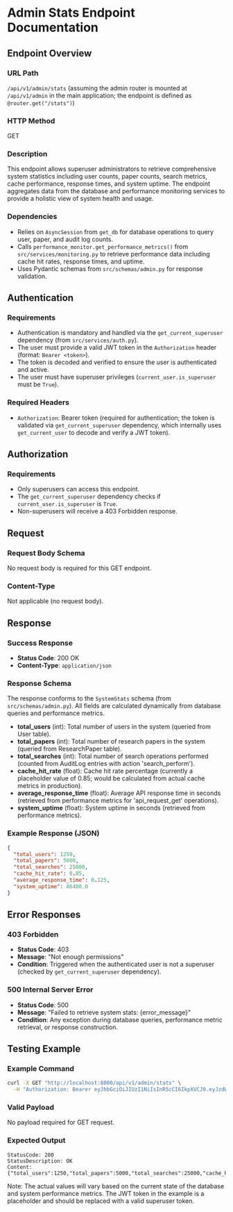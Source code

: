 # Admin Stats Endpoint Documentation

## Endpoint Overview

### URL Path
`/api/v1/admin/stats` (assuming the admin router is mounted at `/api/v1/admin` in the main application; the endpoint is defined as `@router.get("/stats")`)

### HTTP Method
GET

### Description
This endpoint allows superuser administrators to retrieve comprehensive system statistics including user counts, paper counts, search metrics, cache performance, response times, and system uptime. The endpoint aggregates data from the database and performance monitoring services to provide a holistic view of system health and usage.

### Dependencies
- Relies on `AsyncSession` from `get_db` for database operations to query user, paper, and audit log counts.
- Calls `performance_monitor.get_performance_metrics()` from `src/services/monitoring.py` to retrieve performance data including cache hit rates, response times, and uptime.
- Uses Pydantic schemas from `src/schemas/admin.py` for response validation.

## Authentication

### Requirements
- Authentication is mandatory and handled via the `get_current_superuser` dependency (from `src/services/auth.py`).
- The user must provide a valid JWT token in the `Authorization` header (format: `Bearer <token>`).
- The token is decoded and verified to ensure the user is authenticated and active.
- The user must have superuser privileges (`current_user.is_superuser` must be `True`).

### Required Headers
- `Authorization`: Bearer token (required for authentication; the token is validated via `get_current_superuser` dependency, which internally uses `get_current_user` to decode and verify a JWT token).

## Authorization

### Requirements
- Only superusers can access this endpoint.
- The `get_current_superuser` dependency checks if `current_user.is_superuser` is `True`.
- Non-superusers will receive a 403 Forbidden response.

## Request

### Request Body Schema
No request body is required for this GET endpoint.

### Content-Type
Not applicable (no request body).

## Response

### Success Response
- **Status Code**: 200 OK
- **Content-Type**: `application/json`

### Response Schema
The response conforms to the `SystemStats` schema (from `src/schemas/admin.py`). All fields are calculated dynamically from database queries and performance metrics.

- **total_users** (int): Total number of users in the system (queried from User table).
- **total_papers** (int): Total number of research papers in the system (queried from ResearchPaper table).
- **total_searches** (int): Total number of search operations performed (counted from AuditLog entries with action 'search_perform').
- **cache_hit_rate** (float): Cache hit rate percentage (currently a placeholder value of 0.85; would be calculated from actual cache metrics in production).
- **average_response_time** (float): Average API response time in seconds (retrieved from performance metrics for 'api_request_get' operations).
- **system_uptime** (float): System uptime in seconds (retrieved from performance metrics).

### Example Response (JSON)
```json
{
  "total_users": 1250,
  "total_papers": 5000,
  "total_searches": 25000,
  "cache_hit_rate": 0.85,
  "average_response_time": 0.125,
  "system_uptime": 86400.0
}
```

## Error Responses

### 403 Forbidden
- **Status Code**: 403
- **Message**: "Not enough permissions"
- **Condition**: Triggered when the authenticated user is not a superuser (checked by `get_current_superuser` dependency).

### 500 Internal Server Error
- **Status Code**: 500
- **Message**: "Failed to retrieve system stats: {error_message}"
- **Condition**: Any exception during database queries, performance metric retrieval, or response construction.

## Testing Example

### Example Command
```bash
curl -X GET "http://localhost:8000/api/v1/admin/stats" \
  -H "Authorization: Bearer eyJhbGciOiJIUzI1NiIsInR5cCI6IkpXVCJ9.eyJzdWIiOiJhZG1pbiIsImV4cCI6MTc1ODg3MDc4OH0.GrXDnxCPAYJxm3rG33_0bP3hMJXTu5FX68uHHF1WV1I"
```

### Valid Payload
No payload required for GET request.

### Expected Output
```
StatusCode: 200
StatusDescription: OK
Content: {"total_users":1250,"total_papers":5000,"total_searches":25000,"cache_hit_rate":0.85,"average_response_time":0.125,"system_uptime":86400.0}
```

Note: The actual values will vary based on the current state of the database and system performance metrics. The JWT token in the example is a placeholder and should be replaced with a valid superuser token.